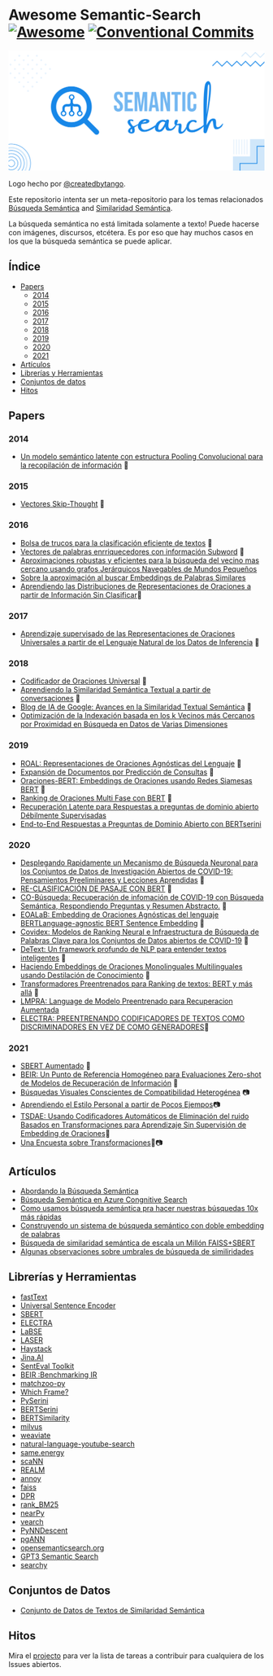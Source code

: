 # Awesome Semantic-Search [![Awesome](https://awesome.re/badge.svg)](https://awesome.re)  [![Conventional Commits](https://img.shields.io/badge/Conventional%20Commits-1.0.0-yellow.svg)](https://conventionalcommits.org)



<img src ="logo.svg" />


Logo hecho por [@createdbytango](https://instagram.com/createdbytango). 

Este repositorio intenta ser un meta-repositorio para los temas relacionados [Búsqueda Semántica](https://en.wikipedia.org/wiki/Semantic_search) and [Similaridad Semántica](http://nlpprogress.com/english/semantic_textual_similarity.html).

La búsqueda semántica no está limitada solamente a texto! Puede hacerse con imágenes, discursos, etcétera. Es por eso que hay muchos casos en los que la búsqueda semántica se puede aplicar.

## Índice

- [Papers](#papers)
    - [2014](#2014)
    - [2015](#2015)
    - [2016](#2016)
    - [2017](#2017)
    - [2018](#2018)
    - [2019](#2019)
    - [2020](#2020)
    - [2021](#2021)
- [Artículos](#articulos)
- [Librerías y Herramientas](#librerías-y-herramientas)
- [Conjuntos de datos](#conjuntos-de-datos)
- [Hitos](#hitos)

## Papers
### 2014 
- [Un modelo semántico latente con  estructura Pooling Convolucional para la recopilación de información](https://www.microsoft.com/en-us/research/wp-content/uploads/2016/02/cikm2014_cdssm_final.pdf) 📄

### 2015
- [Vectores Skip-Thought](https://arxiv.org/pdf/1506.06726.pdf) 📄

### 2016
- [Bolsa de trucos para la clasificación eficiente de textos](https://arxiv.org/abs/1607.01759) 📄
- [Vectores de palabras enrriquecedores con información Subword](https://arxiv.org/abs/1607.04606) 📄
- [Aproximaciones robustas y eficientes para la búsqueda del vecino mas cercano usando grafos Jerárquicos Navegables de Mundos Pequeños](https://arxiv.org/abs/1603.09320)
- [Sobre la aproximación al buscar Embeddings de Palabras Similares](https://www.aclweb.org/anthology/P16-1214.pdf) 
- [Aprendiendo las Distribuciones de Representaciones de Oraciones a partir de Información Sin Clasificar](https://arxiv.org/abs/1602.03483)📄

### 2017
- [Aprendizaje supervisado de las Representaciones de Oraciones Universales a partir de  el Lenguaje Natural de los Datos de Inferencia](https://research.fb.com/wp-content/uploads/2017/09/emnlp2017.pdf) 📄

### 2018
- [Codificador de Oraciones Universal](https://arxiv.org/pdf/1803.11175.pdf) 📄
- [Aprendiendo la Similaridad Semántica Textual a partir de conversaciones](https://arxiv.org/pdf/1804.07754.pdf) 📄
- [Blog de IA de Google: Avances en la Similaridad Textual Semántica](https://ai.googleblog.com/2018/05/advances-in-semantic-textual-similarity.html) 📄
- [Optimización de la Indexación basada en los k Vecinos más Cercanos por Proximidad en Búsqueda en Datos de Varias Dimensiones](https://arxiv.org/abs/1810.07355)

### 2019
- [ROAL: Representaciones de Oraciones Agnósticas del Lenguaje](https://engineering.fb.com/2019/01/22/ai-research/laser-multilingual-sentence-embeddings/) 📄
- [Expansión de Documentos por Predicción de Consultas](https://arxiv.org/abs/1904.08375) 📄
- [Oraciones-BERT: Embeddings de Oraciones usando Redes Siamesas BERT](https://arxiv.org/pdf/1908.10084.pdf) 📄
- [Ranking de Oraciones Multi Fase con BERT](https://arxiv.org/abs/1910.14424) 📄
- [Recuperación Latente para Respuestas a preguntas de dominio abierto Débilmente Supervisadas](https://arxiv.org/abs/1906.00300)
- [End-to-End Respuestas a Preguntas de Dominio Abierto con BERTserini](https://www.aclweb.org/anthology/N19-4013/)

### 2020
- [Desplegando Rapidamente un Mecanismo de Búsqueda Neuronal para los Conjuntos de Datos de Investigación Abiertos de  COVID-19: Pensamientos Preeliminares y Lecciones Aprendidas](https://arxiv.org/abs/2004.05125) 📄
- [RE-CLASIFICACIÓN DE PASAJE CON BERT](https://arxiv.org/pdf/1901.04085.pdf) 📄
- [CO-Búsqueda: Recuperación de infomación de COVID-19 con Búsqueda Semántica, Respondiendo Preguntas y Resumen Abstracto.](https://arxiv.org/pdf/2006.09595.pdf) 📄
- [EOALaB: Embedding de Oraciones Agnósticas del lenguaje BERTLanguage-agnostic BERT Sentence Embedding](https://arxiv.org/abs/2007.01852) 📄
- [Covidex: Modelos de Ranking Neural e Infraestructura de Búsqueda de Palabras Clave para los Conjuntos de Datos abiertos de COVID-19](https://arxiv.org/abs/2007.07846) 📄
- [DeText: Un framework profundo de NLP para entender textos inteligentes](https://engineering.linkedin.com/blog/2020/open-sourcing-detext) 📄
- [Haciendo Embeddings de Oraciones Monolinguales Multilinguales usando Destilación de Conocimiento](https://arxiv.org/pdf/2004.09813.pdf) 📄
- [Transformadores Preentrenados para Ranking de textos: BERT y más allá](https://arxiv.org/abs/2010.06467) 📄
- [LMPRA: Language de Modelo Preentrenado para Recuperacion Aumentada](https://arxiv.org/abs/2002.08909)
- [ELECTRA: PREENTRENANDO CODIFICADORES DE TEXTOS COMO DISCRIMINADORES EN VEZ DE COMO GENERADORES](https://openreview.net/pdf?id=r1xMH1BtvB)📄
### 2021
- [SBERT Aumentado](https://arxiv.org/pdf/2010.08240.pdf) 📄
- [BEIR: Un Punto de Referencia Homogéneo para Evaluaciones Zero-shot de Modelos de Recuperación de Información](https://arxiv.org/abs/2104.08663) 📄
- [Búsquedas Visuales Conscientes de Compatibilidad Heterogénea](https://arxiv.org/abs/2105.06047) 📷
- [Aprendiendo el Estilo Personal a partir de Pocos Ejempos](https://chuanenlin.com/personalstyle)📷
- [TSDAE: Usando Codificadores  Automáticos de Eliminación del ruido Basados en Transformaciones para Aprendizaje Sin Supervisión de Embedding de Oraciones](https://arxiv.org/abs/2104.06979)📄
- [Una Encuesta sobre Transformaciones](https://arxiv.org/abs/2106.04554)📄📷

## Artículos

- [Abordando la Búsqueda Semántica](https://adityamalte.substack.com/p/tackle-semantic-search/)
- [Búsqueda Semántica en Azure Congnitive Search](https://docs.microsoft.com/en-us/azure/search/semantic-search-overview)
- [Como usamos búsqueda semántica pra hacer nuestras búsquedas 10x más rápidas](https://zilliz.com/blog/How-we-used-semantic-search-to-make-our-search-10-x-smarter)
- [Construyendo un sistema de búsqueda semántico con doble embedding de palabras](https://m.mage.ai/building-a-semantic-search-engine-with-dual-space-word-embeddings-f5a596eb6d90)
- [Búsqueda de similaridad semántica de escala un Millón FAISS+SBERT](https://towardsdatascience.com/billion-scale-semantic-similarity-search-with-faiss-sbert-c845614962e2)
- [Algunas observaciones sobre umbrales de búsqueda de similiridades](https://greglandrum.github.io/rdkit-blog/similarity/reference/2021/05/26/similarity-threshold-observations1.html)
## Librerías y Herramientas
- [fastText](https://fasttext.cc/)
- [Universal Sentence Encoder](https://tfhub.dev/google/universal-sentence-encoder/4)
- [SBERT](https://www.sbert.net/)
- [ELECTRA](https://github.com/google-research/electra)
- [LaBSE](https://tfhub.dev/google/LaBSE/2)
- [LASER](https://github.com/facebookresearch/LASER)
- [Haystack](https://github.com/deepset-ai/haystack/)
- [Jina.AI](https://jina.ai/)
- [SentEval Toolkit](https://github.com/facebookresearch/SentEval?utm_source=catalyzex.com)
- [BEIR :Benchmarking IR](https://github.com/UKPLab/beir)
- [matchzoo-py](https://github.com/NTMC-Community/MatchZoo-py)
- [Which Frame?](http://whichframe.com/)
- [PySerini](https://github.com/castorini/pyserini)
- [BERTSerini](https://github.com/rsvp-ai/bertserini)
- [BERTSimilarity](https://github.com/Brokenwind/BertSimilarity)
- [milvus](https://www.milvus.io/)
- [weaviate](https://github.com/semi-technologies/weaviate)
- [natural-language-youtube-search](https://github.com/haltakov/natural-language-youtube-search)
- [same.energy](https://www.same.energy/about)
- [scaNN](https://github.com/google-research/google-research/tree/master/scann)
- [REALM](https://github.com/google-research/language/tree/master/language/realm)
- [annoy](https://github.com/spotify/annoy)
- [faiss](https://github.com/facebookresearch/faiss)
- [DPR](https://github.com/facebookresearch/DPR)
- [rank_BM25](https://github.com/dorianbrown/rank_bm25)
- [nearPy](http://pixelogik.github.io/NearPy/)
- [vearch](https://github.com/vearch/vearch)
- [PyNNDescent](https://github.com/lmcinnes/pynndescent)
- [pgANN](https://github.com/netrasys/pgANN)
- [opensemanticsearch.org](https://www.opensemanticsearch.org/)
- [GPT3 Semantic Search](https://gpt3demo.com/category/semantic-search)
- [searchy](https://github.com/lubianat/searchy)
## Conjuntos de Datos
- [Conjunto de Datos de Textos de Similaridad Semántica](https://github.com/brmson/dataset-sts)

## Hitos

Mira el [projecto](https://github.com/Agrover112/awesome-semantic-search/projects/1) para ver la lista de tareas a contribuir para cualquiera de los Issues abiertos.
